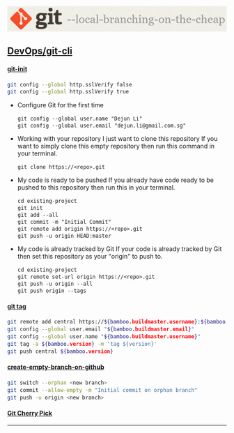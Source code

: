 [![Git](./resource/Git.png)](https://kubernetes.io/)
## <ins>[DevOps]/git-cli


#### [git-init]

```sh
git config --global http.sslVerify false
git config --global http.sslVerify true
```


- Configure Git for the first time
    ```git
    git config --global user.name "Dejun Li"
    git config --global user.email "dejun.li@gmail.com.sg"
    ```
- Working with your repository
  I just want to clone this repository
  If you want to simply clone this empty repository then run this command in your terminal.
    ```git
    git clone https://<repo>.git
    ```
- My code is ready to be pushed
  If you already have code ready to be pushed to this repository then run this in your terminal.
    ```git
    cd existing-project
    git init
    git add --all
    git commit -m "Initial Commit"
    git remote add origin https://<repo>.git
    git push -u origin HEAD:master
    ```
- My code is already tracked by Git
  If your code is already tracked by Git then set this repository as your "origin" to push to.
    ```git
    cd existing-project
    git remote set-url origin https://<repo>.git
    git push -u origin --all
    git push origin --tags
    ```

#### [git tag](https://git-scm.com/docs/git-tag)

```sh
git remote add central https://${bamboo.buildmaster.username}:${bamboo.buildmaster.password}@${bamboo.app.scm.path.wohttp}
git config --global user.email "${bamboo.buildmaster.email}"
git config --global user.name "${bamboo.buildmaster.username}"
git tag -a ${bamboo.version} -m 'tag ${version}'
git push central ${bamboo.version}

```

#### [create-empty-branch-on-github](https://stackoverflow.com/questions/34100048/create-empty-branch-on-github)

```sh
git switch --orphan <new branch>
git commit --allow-empty -m "Initial commit on orphan branch"
git push -u origin <new branch>
```

#### [Git Cherry Pick](https://www.atlassian.com/git/tutorials/cherry-pick)
------

[DevOps]: <../../README.md>
[git-init]: <https://git-scm.com/docs/git-init>
